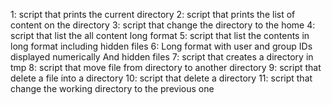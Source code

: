 1: script that prints the current directory
2: script that prints the list of content on the directory
3: script that change the directory to the home
4: script that list the all content long format
5: script that list the contents in long format including hidden files
6: Long format with user and group IDs displayed numerically And hidden files
7: script that creates a directory in tmp
8: script that move file from directory to another directory
9: script that delete a file into a directory
10: script that delete a directory
11: script that change the working directory to the previous one
